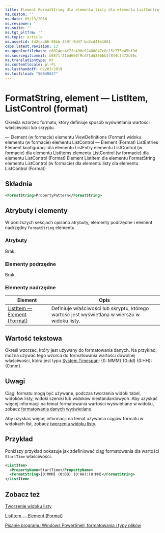 ```yaml
---
title: Element FormatString dla elementu listy dla elementu ListControl (Format) | Dokumentacja firmy Microsoft
ms.custom: ''
ms.date: 09/13/2016
ms.reviewer: ''
ms.suite: ''
ms.tgt_pltfrm: ''
ms.topic: article
ms.assetid: fd2cac66-88bb-449f-9d47-bd2cd4fe1801
caps.latest.revision: 13
ms.openlocfilehash: e6024ec4f7fc490c92408047c8c15c775e45bf9d
ms.sourcegitcommit: b6871f21bd666f9cd71dd336bb3f844cf472b56c
ms.translationtype: MT
ms.contentlocale: pl-PL
ms.lasthandoff: 02/03/2019
ms.locfileid: "56849847"
---
```

# <a name="formatstring-element-for-listitem-for-listcontrol--format"></a>FormatString, element — ListItem, ListControl (format)

Określa wzorzec formatu, który definiuje sposób wyświetlania wartości właściwości lub skryptu.

— Element (w formacie) elementu ViewDefinitions (Format) widoku elementu (w formacie) elementu ListControl — Element (Format) ListEntries Element konfiguracji dla elementu ListEntry elementu ListControl (w formacie) dla elementu ListItems elementu ListControl (w formacie) dla elementu ListControl (Format) Element ListItem dla elementu FormatString elementu ListControl (w formacie) dla elementu listy dla elementu ListControl (Format)

## <a name="syntax"></a>Składnia

```xml
<FormatString>PropertyPattern</FormatString>
```

## <a name="attributes-and-elements"></a>Atrybuty i elementy

W poniższych sekcjach opisano atrybuty, elementy podrzędne i element nadrzędny `FormatString` elementu.

### <a name="attributes"></a>Atrybuty

Brak.

### <a name="child-elements"></a>Elementy podrzędne

Brak.

### <a name="parent-elements"></a>Elementy nadrzędne

|Element|Opis|
|-------------|-----------------|
|[ListItem — Element (Format)](./listitem-element-for-listitems-for-listcontrol-format.md)|Definiuje właściwości lub skryptu, którego wartość jest wyświetlana w wierszu w widoku listy.|

## <a name="text-value"></a>Wartość tekstowa

Określ wzorzec, który jest używany do formatowania danych. Na przykład, można używać tego wzorca do formatowania wartości dowolnej właściwości, która jest typu [System.Timespan](/dotnet/api/System.TimeSpan): {0: MMM} {0:dd} {0:HH}: {0:mm}.

## <a name="remarks"></a>Uwagi

Ciągi formatu mogą być używane, podczas tworzenia widoki tabel, widoków listy, widoki szeroki lub widoków niestandardowych. Aby uzyskać więcej informacji na temat formatowania wartości wyświetlane w widoku, zobacz [formatowania danych wyświetlane](./formatting-displayed-data.md).

Aby uzyskać więcej informacji na temat używania ciągów formatu w widokach list, zobacz [tworzenia widoku listy](./creating-a-list-view.md).

## <a name="example"></a>Przykład

Poniższy przykład pokazuje jak zdefiniować ciąg formatowania dla wartości `StartTime` właściwości.

```xml
<ListItem>
  <PropertyName>StartTime</PropertyName>
  <FormatString>{0:MMM} (0:DD) (0:HH):(0:MM)</FormatString>
</ListItem>
```

## <a name="see-also"></a>Zobacz też

[Tworzenie widoku listy](./creating-a-list-view.md)

[ListItem — Element (Format)](./listitem-element-for-listitems-for-listcontrol-format.md)

[Pisanie programu Windows PowerShell, formatowania i typy plików](./writing-a-powershell-formatting-file.md)
